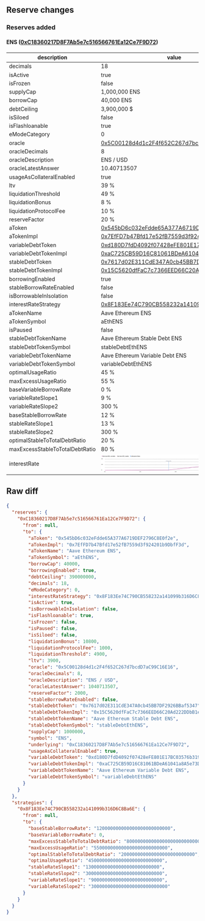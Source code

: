 ## Reserve changes

### Reserves added

#### ENS ([0xC18360217D8F7Ab5e7c516566761Ea12Ce7F9D72](https://etherscan.io/address/0xC18360217D8F7Ab5e7c516566761Ea12Ce7F9D72))

| description | value |
| --- | --- |
| decimals | 18 |
| isActive | true |
| isFrozen | false |
| supplyCap | 1,000,000 ENS |
| borrowCap | 40,000 ENS |
| debtCeiling | 3,900,000 $ |
| isSiloed | false |
| isFlashloanable | true |
| eModeCategory | 0 |
| oracle | [0x5C00128d4d1c2F4f652C267d7bcdD7aC99C16E16](https://etherscan.io/address/0x5C00128d4d1c2F4f652C267d7bcdD7aC99C16E16) |
| oracleDecimals | 8 |
| oracleDescription | ENS / USD |
| oracleLatestAnswer | 10.40713507 |
| usageAsCollateralEnabled | true |
| ltv | 39 % |
| liquidationThreshold | 49 % |
| liquidationBonus | 8 % |
| liquidationProtocolFee | 10 % |
| reserveFactor | 20 % |
| aToken | [0x545bD6c032eFdde65A377A6719DEF2796C8E0f2e](https://etherscan.io/address/0x545bD6c032eFdde65A377A6719DEF2796C8E0f2e) |
| aTokenImpl | [0x7EfFD7b47Bfd17e52fB7559d3f924201b9DbfF3d](https://etherscan.io/address/0x7EfFD7b47Bfd17e52fB7559d3f924201b9DbfF3d) |
| variableDebtToken | [0xd180D7fdD4092f07428eFE801E17BC03576b3192](https://etherscan.io/address/0xd180D7fdD4092f07428eFE801E17BC03576b3192) |
| variableDebtTokenImpl | [0xaC725CB59D16C81061BDeA61041a8A5e73DA9EC6](https://etherscan.io/address/0xaC725CB59D16C81061BDeA61041a8A5e73DA9EC6) |
| stableDebtToken | [0x7617d02E311CdE347A0cb45BB7DF2926BBaf5347](https://etherscan.io/address/0x7617d02E311CdE347A0cb45BB7DF2926BBaf5347) |
| stableDebtTokenImpl | [0x15C5620dfFaC7c7366EED66C20Ad222DDbB1eD57](https://etherscan.io/address/0x15C5620dfFaC7c7366EED66C20Ad222DDbB1eD57) |
| borrowingEnabled | true |
| stableBorrowRateEnabled | false |
| isBorrowableInIsolation | false |
| interestRateStrategy | [0x8F183Ee74C790CB558232a141099b316D6C8Ba6E](https://etherscan.io/address/0x8F183Ee74C790CB558232a141099b316D6C8Ba6E) |
| aTokenName | Aave Ethereum ENS |
| aTokenSymbol | aEthENS |
| isPaused | false |
| stableDebtTokenName | Aave Ethereum Stable Debt ENS |
| stableDebtTokenSymbol | stableDebtEthENS |
| variableDebtTokenName | Aave Ethereum Variable Debt ENS |
| variableDebtTokenSymbol | variableDebtEthENS |
| optimalUsageRatio | 45 % |
| maxExcessUsageRatio | 55 % |
| baseVariableBorrowRate | 0 % |
| variableRateSlope1 | 9 % |
| variableRateSlope2 | 300 % |
| baseStableBorrowRate | 12 % |
| stableRateSlope1 | 13 % |
| stableRateSlope2 | 300 % |
| optimalStableToTotalDebtRatio | 20 % |
| maxExcessStableToTotalDebtRatio | 80 % |
| interestRate | ![ir](/.assets/12accf0fd189bd0ec8f5f33b46f04aa39ddfe4c0.svg) |


## Raw diff

```json
{
  "reserves": {
    "0xC18360217D8F7Ab5e7c516566761Ea12Ce7F9D72": {
      "from": null,
      "to": {
        "aToken": "0x545bD6c032eFdde65A377A6719DEF2796C8E0f2e",
        "aTokenImpl": "0x7EfFD7b47Bfd17e52fB7559d3f924201b9DbfF3d",
        "aTokenName": "Aave Ethereum ENS",
        "aTokenSymbol": "aEthENS",
        "borrowCap": 40000,
        "borrowingEnabled": true,
        "debtCeiling": 390000000,
        "decimals": 18,
        "eModeCategory": 0,
        "interestRateStrategy": "0x8F183Ee74C790CB558232a141099b316D6C8Ba6E",
        "isActive": true,
        "isBorrowableInIsolation": false,
        "isFlashloanable": true,
        "isFrozen": false,
        "isPaused": false,
        "isSiloed": false,
        "liquidationBonus": 10800,
        "liquidationProtocolFee": 1000,
        "liquidationThreshold": 4900,
        "ltv": 3900,
        "oracle": "0x5C00128d4d1c2F4f652C267d7bcdD7aC99C16E16",
        "oracleDecimals": 8,
        "oracleDescription": "ENS / USD",
        "oracleLatestAnswer": 1040713507,
        "reserveFactor": 2000,
        "stableBorrowRateEnabled": false,
        "stableDebtToken": "0x7617d02E311CdE347A0cb45BB7DF2926BBaf5347",
        "stableDebtTokenImpl": "0x15C5620dfFaC7c7366EED66C20Ad222DDbB1eD57",
        "stableDebtTokenName": "Aave Ethereum Stable Debt ENS",
        "stableDebtTokenSymbol": "stableDebtEthENS",
        "supplyCap": 1000000,
        "symbol": "ENS",
        "underlying": "0xC18360217D8F7Ab5e7c516566761Ea12Ce7F9D72",
        "usageAsCollateralEnabled": true,
        "variableDebtToken": "0xd180D7fdD4092f07428eFE801E17BC03576b3192",
        "variableDebtTokenImpl": "0xaC725CB59D16C81061BDeA61041a8A5e73DA9EC6",
        "variableDebtTokenName": "Aave Ethereum Variable Debt ENS",
        "variableDebtTokenSymbol": "variableDebtEthENS"
      }
    }
  },
  "strategies": {
    "0x8F183Ee74C790CB558232a141099b316D6C8Ba6E": {
      "from": null,
      "to": {
        "baseStableBorrowRate": "120000000000000000000000000",
        "baseVariableBorrowRate": 0,
        "maxExcessStableToTotalDebtRatio": "800000000000000000000000000",
        "maxExcessUsageRatio": "550000000000000000000000000",
        "optimalStableToTotalDebtRatio": "200000000000000000000000000",
        "optimalUsageRatio": "450000000000000000000000000",
        "stableRateSlope1": "130000000000000000000000000",
        "stableRateSlope2": "3000000000000000000000000000",
        "variableRateSlope1": "90000000000000000000000000",
        "variableRateSlope2": "3000000000000000000000000000"
      }
    }
  }
}
```